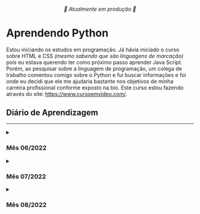 <h6 align="center"> 🚧 Atualmente em produção 🚧 </h6>
<h1> Aprendendo Python </h1>

Estou iniciando os estudos em programação.
Já hávia iniciado o curso sobre HTML e CSS _(mesmo sabendo que são linguagens de marcação)_ pois eu estava querendo ter como próximo passo aprender Java Script. Porém, ao pesquisar sobre a linguagem de programação, um colega de trabalho comentou comigo sobre o Python e fui buscar informações e foi onde eu decidi que ele me ajudaria bastante nos objetivos de minha carreira profissional conforme exposto na bio.
<a> Este curso estou fazendo através do site: <https://www.cursoemvideo.com/>.</a>

<h2>Diário de Aprendizagem</h2>

---
<details>
<summary><h3>Mês 06/2022</h3></summary>
<details>   
   <summary>03/06/2022</summary>
   
* Aprendi como subir finalmente do PyCharm para o GitHub, eu havia feito sem querer inicialmente, mas agora entendi como funciona a ferramenta.
* Aprendi a estilizar um pouco melhor o GitHub para ficar mais amigável aos parceiros que quiserem colaborar comigo. _(Sejam todos bem vindos)_
</details>

<details>   
   <summary>04/06/2022</summary>

* Por não ter conseguido resolver o exercício 86 e 87 tão satisfatóriamente quanto eu gostaria, eu decidi reassistir às aulas 17 e 18 do curso em vídeo. (Assisti também alguns exercícios pois dentro dos exercícios às vezes o professor insere informações importantes.)
    * Aula 17: [link para a aula](<https://www.cursoemvideo.com/curso/python-3-mundo-3/aulas/listas-em-python/modulos/listas-parte-1/>)
    * Aula 18: [link para a aula](<https://www.cursoemvideo.com/curso/python-3-mundo-3/aulas/listas-em-python/modulos/listas-parte-2/>)
* Entendi que meu erro no exercício 86 foi de não deixar preparada a variável "matriz_numeros" já com os números zerados, devendo serem só substituídos. Pois por mais que o professor guanabara tivesse dito, eu tentei (teimosamente) inserir as informações com o método <code>.append()</code>, visto que eu não havia preenchido a variável com "0".
* Foi importante também que por falta de praticar a manipulação de string's eu havia esquecido como deixar um resultado da forma como eu quero como por exemplo o resultado ser em 5 caractéres e centralizado, usando o comando <code>:^5</code>.
</details>

<details>   
   <summary>08/06/2022</summary>

* No final de semana do dia 04/06, fiquei bastante ruim com uma gripe muito forte. Até suspeitei de COVID, mas graças a Deus o resultado foi negativo para a doença mas vamos lá, sem chorumelas!
* Na atualização de hoje é que fui cair na real que a variável <code>matriz_numeros[l][c]</code> onde <code>[l][c]</code> trata-se dos respectivos índices dos valores da variável. Depois que entendi isso ficou mais fácil, mesmo assim, precisei assistir o vídeo da resolução do exercício mais uma vez para consertar alguns erros. Identifiquei também que cada vez que faço comentários sobre cada passo, consigo absorver melhor o conhecimento do que estou fazendo.
* Estou também apendendo e mexer no aplicativo notion do site <notion.so>, muito bacana. Dá pra fazer muita coisa nele!
</details>

<details>   
   <summary>18/06/2022</summary>

* Fiquei bastante dia sem estudar e isso me deixou muito triste comigo mesmo, me mantenho empenhado em aprender, porém, a desculpa dessa vez foi a visita de meu pai que chegou de viagem e como vejo ele poucas vezes no ano, dei prioridade a ele.
* Hoje finalizei os exercícios 088 e 089. Fiquei bravo comigo mesmo pois percebi que fiz o exercício 088 mais copiando do que de fato aprendendo, sorte a minha que me exijo bastante comentando cada string o que me ajuda a absorver as informações.
* No Exercício 088: Apesar de copiar, pode reparar que fiz ao meu modo o que deu um toque de originalidade. Eu havia me esquecido do detalhe em fazer a cópia da lista que usa o serguinte termo <code>[:]</code>. Isso é muito importante na manipulação das listas. Esse termo quer dizer cópia e se assemelha bastante à manipulação de strings onde ao ter uma string qualquer com uma informação, podemos colocar que queremos do índice 3 até o índice 5 <code>[3:5]</code> ou do índice 4 até o final da string <code>[4:]</code>.
* No Exercício 089: Pode observar que fiz ao meu modo, onde gostei mais da minha solução à solução do prof. Guanabara, pois pude praticar mais a manipulação das listas e, mesmo que na lista composta dele tenha uma lista a mais, eu conseguiria inseri-la com facilidade. Só não fiz por não me parecer lógico criá-la (sei que se trata de exercício, mas achei que dessa forma pratiquei mais).
* Gostei também de relembrar a manipulação das strings, visto que tenho quase "toc" por ver tabelas desorganizadas. 
```Python
print(f'{i:<4}{a[0]:<15}{a[3]:>4.1f}')
```
</details>

<details>   
   <summary>20/06/2022</summary>

* Hoje consegui somente assistir a aula 19 do curso de Python do curso em vídeo, fiz diversas anotações das quais vou compartilhar com vocês aqui embaixo.
    * Link para a [Aula 19](https://www.cursoemvideo.com/curso/python-3-mundo-3/aulas/dicionarios-em-python/modulos/dicionarios/)


<h5>Dicionário</h5>

* Os dicionários são descritos em <code>{}</code>.

* Para adicionar novas chaves (keys) à lista com dicionários, não é necessário usar o <code>append()</code>, basta declarar o novo elemento como no exemplo:

```Python
In[]
dados = {'nome': 'Thiago', 'idade': 35}
dados['sexo'] = 'M'
print(dados)

Out[]
{'nome': 'Thiago', 'idade': 35, 'sexo': 'M'}
```

* Para remover os dados, podemos usar o parâmetro <code>del()</code>.

```Python
In[]
dados = {'nome': 'Thiago', 'idade': 35, 'sexo': 'M'}
dados del ['idade']

print(dados)

Out[]
{'nome': 'Thiago', 'sexo': 'M'}
``` 

* Outra forma de se fazer um dicionário é:

```Python
filme = {'título = Stars Wars
         'ano' = 1977
         'diretor' = 'Geroge Lucas'}
```
O elementos como ‘título’, ‘ano’ e ‘diretor’, são conhecidos no python como chaves (Key’s)

* É importante identificarmos as diferenças entre: Values, Keys e Items. Conforme demonstrações baixo:
  * <code>Values</code>, são as infomações de dentro das keys
  * As <code>Keys</code> são semelhantes aos índices em uma lista.
  * Os <code>Items</code> são todas as informações da lista como Keys e Values. São muito bem utilizadas nas estruturas de repetições.
  
* Nas estruturas de repetições, podemos misturar as 3 formas de estruturas (tuplas, listas e dicionários) podendo ser criado criado uma lista de locadoras (por exemplo) e cada índice dessa lista possuir um dicionário com Keys informando o título, o ano e o diretor.
  
Ou seja um <code>print()</code> nessa estrutura seria da seguinte maneira:

```Python
locadora = [{'titulo': 'Star Wars', 'ano': 1977, 'diretor': 'George Lucas'}, {{'titulo': 'Avangers', 'ano': 2012, 'diretor': 'Joss Whedon'}

In[]
print(locadora[0]['ano'])
print(locadora[1]['titulo'])

Out[]
1977
Avangers
```
 
* No caso de criar cópias de dicionários ou inserir um dicionário dentro de uma lista, temos que fazer da seguinte maneira:

```Python
In[]

estado = dict()  # Cria o dicionário "estado".
brasil = list()  # Cria uma lista "brasil".

for c in range(3):  # Laço de repetição para receber inputs
    estado['uf'] = str(input('Unidade Federativa: '))  # Captura informação para inserir dentro do dicionário "estado" na key 'uf'.
    estado['sigla'] = str(input('Sigla do estado: '))  # Captura informação para inserir dentro do dicionario " estado na key 'sigla'.
    brasil.append(estado.copy())  # INSERE UMA CÓPIA DO ESTADO DENTRO DA LISTA BRASIL. ANTES QUANDO INSERIAMOS UMA LISTA DENTRO DA OUTRA USÁVAMOS O FATIAMENTO DE STRING [:].
    
for e in brasil:  # Cria laço de repetição para ler dentro da lista brasil.
    for u, s in e.items():  # Cria laço de repetição para ler dentro dos dicionários que estão dentro da lista brasil (utilizo o "e" e não o estado, pois ele está subordinado (identado) ao "for" acima.)
        print(f'O campo {u} tem valor {s}')  # Imprime os resultados dos dicionários em f'string.


Terminal[]

Unidade Federativa: "MATO GROSSO"
Sigla do estado: "MT"
Unidade Federativa: "SÃO PAULO"
Sigla do estado: "SP"
Unidade Federativa: "ACRE"
Sigla do estado: "AC"

Out[]

O campo uf tem valor MATO GROSSO
O campo sigla tem valor MT
O campo uf tem valor SÃO PAULO
O campo sigla tem valor SP
O campo uf tem valor ACRE
O campo sigla tem valor AC

```
Como podemos observar no caso de listas usávamos o fatiamento de string que demosntra o total da string <code>[:]</code>. Para dicionários usa o métido próprio chamado <code>copy()</code>.

*  Aprendi também a realçar blocos de código em _markdown_, para ficar mais amigável o entendimento com vocês. Muito legal.
</details>

<details>   
   <summary>25/06/2022</summary>

* Hoje somente criei os exercícios, nem tentei executá-los pois tive um dia bastante corrido e gostaria de ao menos ter deixado isso pronto hoje. Sei que foi bastante rapido, porém, me comprometo no próximo commit ter um progresso melhor.
</details>

<details>   
   <summary>26/06/2022</summary>

* Na resolução dos exercícios de hoje, fiz com facilidade o exercício 090, porém o 091 tive dificuldades pois além do professor ensinar um novo import, eu estava tentando criar dicionários com nome e jogo para depois inserir no dicionário, como não consegui, tentei fazer como na explicação da aula 19 e fazer como lista, porém, sem sucesso.
Mas pude perceber que não é o caminho totalmente errado, pois no import do <code>operator</code>, ele tranforma o dicionário em lista, pois inicialmente o prof. Guanabara até chegou de orientar a colocar o "ranking" como dicionário e o <code>operator</code> transformou o dicionário em lista. Com isso, me despertou a curiosidade de fazer como eu estava imaginando, bater um pouco a cabeça e tentar concluir o exercício como fiz inicialmente e depois usar o método <code>sort()</code> na lista de cada jogada.
</details>

<details>   
   <summary>28/06/2022</summary>

* Hoje senti muita facilidade em ambos os exercícios:
    * Exercício 092:
    * Notei que o prof. Guanabara, utilizou um import diferente do que vinha utilizando como aconteceu nos exercícios 032 e 039 (não li sobre o import do <code>datetime</code> que ele utilizou dessa vez);
    * Notei também que fiz codei diferente dele, conforme abaixo.
```python
Prof_Guanabara[]
trabalhador = dict()
trabalhador['nome'] = str(input('Nome: '))
...

Thiago[]
trabalhador = {'nome': str(input('Nome: ')).strip().upper(),
               'idade': date.today().year - int(input('Ano de nascimento: ')),
               'ctps': int(input('Nº CTPS (0 se não tem): '))}

```
   
   * Exercício 093:
      * Fizemos um pouco diferentes, porém dessa vez, gostei mais da minha solução, visto que tive a atenção de enumerar para o usuário preencher no relatório a informação da primeira partida mostrando o número 1 e o prof. fez mostrando o índice da lista (deu mólim professor. rsrsrs. Abçs).
      * Outro detalhe que gostei mais também, foi que no último _print_, pude treinar utilizando a toda a parte do fatiamento mesclando key com chave. Foi muito legal.
</details>
</details>


<details>
  
<summary><h3>Mês 07/2022</h3></summary>
<details>
   <summary>02/07/2022</summary>

* Solucionei o exercício 094. Foi muito divertido resolver ele, apesar de quebrar um pouco a cabeça. A primeira parte que foi de escrever o programa em si, foi até facil, fazendo as validações e tudo mais.

* Na hora de imprirmir os resultados foi que quebrei um pouco mais a cabeça, foi bom que aprendi sozinho uma forma diferente da que o prof. Guanabara ensina e gostei de fazê-lo dessa forma, por isso até permaneci desse jeito.
</details>

<details>
   <summary>13/07/2022</summary>
   
* Assisti a aula 20 do mundo 3 do curso em vídeo, muito bom aprendi sobre funções sem parâmetros, com parâmetros e com listas.
    * Segue link para [Aula 20](<https://www.cursoemvideo.com/curso/python-3-mundo-3/aulas/funcoes-em-python/modulos/funcoes-parte-1/>)

* Compartilhando o aprendizado...
    * Para criar uma função basta chamar o método <code>def()</code>, simples assim e assim criar diversas *rotinas* que o programa irá te ajudar fazer.

* Função sem Parâmetros: Para chamar uma função sem parâmetros, basta chamar o método <code>def()</code>, descrever o nome da função, colocar os <code>()</code> e abaixo e aninhado (identado), programar a função a ser criada. Ex:
        
```python
IN[]

def lin():
print('-' * 30)
# O Python pede duas linhas após as funções


lin()
print('  THIAGO PINTO É BOM ')
lin()

OUT[]
------------------------------
  THIAGO PINTO É BOM 
------------------------------
```

* Função *com* Parâmetros: Para chamar uma função com parâmetros, basta chamar o método <code>def</code>, descrever o nome da função, colocar os <code>()</code> onde dentro dele estará o nome do parâmetro a ser colocado na função ex: <code>(txt)</code> e abaixo e aninhado (identado), programar a função a ser criada. Ex:
        
        
```python

IN[]


def título(txt):
    print('-' * 30)
    print(txt)
    print('-' * 30)


título('   THIAGO É MUITO BOM!    ')

OUT[]
------------------------------
   THIAGO É MUITO BOM!    
------------------------------
```

* outros exemplos de parâmetros são:
    
```python
IN[]


def soma(a, b):
    s = a + b
    print(s)


# Programa Principal
soma(4, 5)
soma(8, 9)
soma(2, 1)
soma(b=3, a=18)  # Pode-se inclusive indicar qual é cada parâmetro, inclusive sem seguir a ordem de parâmetros criada na função.

"""# soma(4)"""  # Essa função dará erro, pois a função criada, pede dois parâmetros "(a, b) e foi colocado somente 1 "4".


OUT[]

9
17
3
21
```

```python
IN[]

def soma(a, b):
    print(f'A = {a} e B = {b}')
    s = a + b
    print(f'A soma de A + B é: {s}')
    print(s)


# Programa Principal
soma(b=4, a=5)

OUT[]
A = 5 e B = 4
A soma de A + B é: 9
9
```

* Podemos também empacotar funções (coisa que várias linguagens não fazem) onde a única diferença da forma anterior é somente colocar um "*" antes do nome do parâmetro como nos exemplos abaixo.

```python
IN[]

def contador(* núm):
    print(núm)


contador(5, 6, 9)
contador(3, 2, 1)
contador(9, 8, 5, 1, 3, 8, 7)

OUT[]

(5, 6, 9)
(3, 2, 1)
(9, 8, 5, 1, 3, 8, 7)

```

```python
IN[]

def contador(* núm):
    for valor in núm:
        print(f'{valor} | ', end='')
    print('FIM!')


contador(5, 6, 9)
contador(3, 2, 1)
contador(9, 8, 5, 1, 3, 8, 7)

OUT[]
5 | 6 | 9 | FIM!
3 | 2 | 1 | FIM!
9 | 8 | 5 | 1 | 3 | 8 | 7 | FIM!
```

```python
IN[]
def contador(* núm):
    tam = len(núm)
    print(f'Recebi os valores {núm} eles tem o tamanho de {tam} números.')


contador(5, 6, 9)
contador(3, 2, 1, 0)
contador(9, 8, 5, 1, 3, 8, 7)

OUT[]
Recebi os valores (5, 6, 9) eles tem o tamanho de 3 números.
Recebi os valores (3, 2, 1, 0) eles tem o tamanho de 4 números.
Recebi os valores (9, 8, 5, 1, 3, 8, 7) eles tem o tamanho de 7 números.
```

* Função com listas: Essas funções vão ser bastante úteis, visto que nas formas anteriores, os resultados das funções saem como tuplas. Porém da forma abaixo, elas saem como lista o que pode ser interessante para criar diversas funções bem específicas. veja alguns exemplos.
    
    
```python
IN[]
def dobra(lst):
    pos = 0
    while pos < len(lst):
        lst[pos] *= 2
        pos += 1


valores = [6, 3, 9, 1, 0, 2]
dobra(valores)
print(valores)

OUT[]
[12, 6, 18, 2, 0, 4]
```

```python
IN[]

def soma(* valores):
    s = 0
    for num in valores:
        s += num
    print(f'Somando os valores{valores}, temos {s}.')


soma(5, 2)
soma(2, 9, 4)


OUT[]

Somando os valores(5, 2), temos 7.
Somando os valores(2, 9, 4), temos 15.
```

* Aproveitei o embalo e já fiz o exercício 096 que foi bastante intuitivo, pois agora tenho que me forçar a pensar na forma de criação das funções e seuas interações.
</details>

<details>
   <summary>15/07/2022</summary>

* Na resolução do exercício 97, fiz um pouco diferente do prof. Guanabara, mas a forma dele foi mais inteligente.
* No exercício 98, comecei até bem, porém, não tive os insights para terminar o exercício sozinho. Tive que olhar a solução do professor. Apesar de serem soluções que já aprendi, vejo que tenho que buscar a pensar mais como fatiar cada processo que o programa tem que fazer e observar mais qual string deve vir primeiro e suas corretas indentações. Mas no geral, sei que tive a idéia correta. Só não consegui implementar.

</details>

<details>
   <summary>23 e 25/07/2022</summary>

* Após alguns dias sem estudar e já sofrendo abstinência, no dia 23/07 decidi fazer o exercício 99 sem relembrar a aula 20, pois queria trabalhar um pouco minha memória. Como não consegui compreender a montagem inicial da solução do exercício, tive dificuldades e decidi no dia 23 mesmo ver a resposta e fazer junto com o professor. Pode observar que tentei, pois partes do script que fiz está diferente do professor pois reaproveitei o que eu já havia produzido.
* No dia 25, decidi recriar o exercício (99b) para tentar fazer sem olhar buscando fazer do meu jeito. Como comecei tarde, acabei não criando a funcionalidade sleep pois identifiquei que na versão que estou utilizando do pyhton (2022.1.3) ainda persiste a inconsistencia na biblioteca dentro da função conforme dito pelo professor. Como já tem quase um ano do vídeo criado, começo a me perguntar... Será que é uma inconsistencia mesmo?

</details>
</details>

<details>
<summary><h3>Mês 08/2022</h3></summary>

<details>
   <summary>09/08/2022</summary>

* Retornei aos estudos novamente já resolvendo o exercício 100. Porém para resolvê-lo precisei relembrar a aula 20 e daí foi fácil, foi só jogar as funções na tela e correr pro abraço.
* Aproveitei já assisti a aula 21 que ficou bem cumprida e vou tentar resumir a aula aqui amanhã no meu horário de almoço.
* Já criei também os exercícios 101 a 106 para começar a fazer também nessa semana.
</details>

<details>
   <summary>22/08/2022</summary>

* Sim... Estou devendo o resumo da aula 21, mas vou repassar para vocês assim que possível, pois não quero fazer somente colando aqui no corpo do README, quero fazer com todas as imagens e detalhes que vocês merecem.
* Resolvi as aulas 101 a 103 hoje aproveitando mais um momento de enfermidade que tive (já aproveitei e tomei uma benzetacil pra resolver de vez isso. Caso não saiba o que é, veja um vídeo do Thiago Ventura no youtube, é bem engraçado o jeito dele falar da experiência que ele teve ao tomá-la também).
CHEEEGAAAA de enrolação, bora pras observações.
    * Ex101 - Consegui fazê-lo com tranquilidade porém eu havia me esquecido de como utilizar a função <code>date</code> após a importação da biblioteca <code>datetime</code>, depois que relembrei assistindo a parte do vídeo onde demonstrava, pausei, e daí executei o exercício e vi que havia dado tudo certo. Sabia no fundo que esse era o único erro.
    * ex102 - Resolvi sozinho, Um desafio que tive, foi entender que o show vem como padrão <code>True</code> depois de fazer alguns testes, entendi que tem que começar com <code>False</code> e daí beleza. O único problema é que me faltou criatividade ao final em descrever na formula finalizando o total da fatoração com o símbolo de "=". Mas a formula estava OK também. Muito legal.
    * ex103 - Tive duas situações, primeiro que barrei na questão do número de gols não aceitar o 0, portanto, depois de quebrar um pouco a cabeça, decidi olhar a forma de resolver o exercício e aí comprendi e uma coisa me chamou a atenção, vi que o professor Guanabara não chamou a função <code>ficha()</code> dele. Aliás, corrijo aqui o que eu estava escrevendo, vi sim que ele chamou a função <code>ficha()</code> quando estava validando a variável <code>n</code>. A outra situação é que eu não consegui fazer com que o parâmetro "desconhecido" no meu parâmetro <code>nome_jogador()</code> ficasse como opicional já com a descrição "<desconhecido>".
OBS: Será que estou ficando preguiçoso demais ao estudar olhando diretamente o resultado no vídeo do respectivo exercício? Acho que eu deveria "googlar" mais ao invés de buscar o resultado no exercício. Puxando na memória aqui... Eu fazia isso com mais afinco no início, agora eu faço sim, porém com menos perseverança.
</details>

 <details>
 <summary>26/08/2022</summary>

* Resolvi os exercícios 104 a 106 aproveitando uma folga no serviço.
   * Ex104 - Consegui resolver, porém assistindo a resposta do exercício. O Conceito em si, eu consegui fazer mas não dava a resposta de forma satisfatória, por isso decidi assistir o vídeo.
   * Ex105 - Eu estava tentando fazer o exercício construindo as formulas e com isso, tive dificuldades em concluir o exercício. Para verificar onde estava errando, eu busquei assistir o vídeo da resposta e pude verificar que o professor estava fazendo de forma bem mais simples. Parei de assistir o vídeo ainda no início (quano identifiquei a proposta do professor) e concluí daí pra frente. Foi satisfatório também apesar de ter assistido a resposta.
   * Ex106 - Consegui chegar ao resultado final, porém, quanto a colocar as perfumarias, foi bom relembrar (quero criar aqui um repositório somente com informações e dicas de como usar as cores com o código ANSI para que no futuro eu possa usar quando necessário e deixar colaborativo com quem nos acompanha.
</details>

<details>
<summary>27/08/2022</summary>

* Assiti a aula 22, a qual já vou compartilhar aqui com vocês e resolução do exercício 107.

   <details>
   <summary><h4>MODULARIZAÇÃO</h4></summary>
   Trata-se de dividir o programa em módulos de forma a possibilitar sua melhor compreensão em leitura, bem como também sua manutenção, dividindo-o em várias partes (vários módulos).

   Um exemplo simbólico disso é quando precisamos criar um programa como o abaixo.

   ```Python
   def fatorial(n):
       f = 1
       for c in range(1, n+1):
           f *= c
       return f


   def dobro(n):
       return n * 2


   def triplo(n):
       return n * 3


   num = int(input("Digite um valor: "))
   fat = fatorial(num)
   print(f'O fatorial de {num} é {fat}.')
   print(f'O dobro de {num} é {dobro(num)}.')
   print(f'O triplo de {num} é {triplo(num)}.')
   ```

   Ocorre que o programa fica um pouco grande e para melhor dividi-lo, foi decidido que teremos que separar as funções em outro módulo.

   Com isso, basta criar um novo arquivo com extensão *.py, nomear o arquivo como por exemplo “uteis.py”, colocar as funções nela e no arquivo do programa principal, importar as funções usando o método <code>import</code>.

   Com isso as funções também deverão ser renomeadas conforme abaixo.

   * Arquivo programa principal
   ```Python
   import uteis

   num = int(input("Digite um valor: "))
   fat = uteis.fatorial(num)
   print(f'O fatorial de {num} é {fat}.')
   print(f'O dobro de {num} é {uteis.dobro(num)}.')
   print(f'O triplo de {num} é {uteis.triplo(num)}.')
   ```

   * Arquivo “uteis.py”
   ```Python
   def fatorial(n):
       f = 1
       for c in range(1, n+1):
           f *= c
       return f


   def dobro(n):
       return n * 2


   def triplo(n):
       return n * 3
   ```
   
   * É importante também ressaltar que podemos usar o método <code>from [nome do módulo] import [nome da função]</code> para que se possa importar somente as funções necessárias e não custar memória de processamento de todo o módulo como somente na função <code>import</code>
   </details>
   
   <details>
   <summary><h4>PACOTES</h4></summary>
   Os pacotes nada mais são que pastas para que armazenam modulações de forma a organizá-las como por exemplo, dividi-las por assunto conforme imagem abaixo.
   
   ![image](https://user-images.githubusercontent.com/91860056/187089210-96645293-e831-412e-a94e-ed3312518f90.png)
   
   Com isso, podemos organiza-los melhor:
   
   ![image](https://user-images.githubusercontent.com/91860056/187089273-1427ef97-3ca2-4809-b67e-2f205c1c1400.png)
   
   E para os pacotes, em sua maioria, teremos que ter os arquivos "__init__.py" em cada um deles conforme demonstrado abaixo.
   
   ![image](https://user-images.githubusercontent.com/91860056/187089295-d3c94e6c-3492-436c-a680-b34dc1e86327.png)

* Ex107 - Criei as pastas conforme recomendado pelo professor Guanabara (Por isso, excluí o arquivo anterior denominado (ex.107.py).
![image](https://user-images.githubusercontent.com/91860056/187089571-c3bfd8e4-34c9-43e2-899b-0504b0c17827.png)

   Resolvi o exercício com facilidade, criei até mais funções para praticar. Contudo, eu havia criado cada função já com a função <code>return</code> com a formula, direto e objetivo. Mas, como o professor orientou a criar a variável <code>res</code> (já visualizando soluções futuras) já fiz o devido ajuste conforme orientado.
      
</details>



</details>
